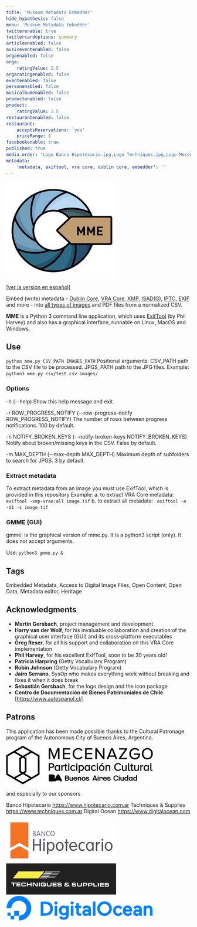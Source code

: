 ```yaml
---
title: 'Museum Metadata Embedder'
hide_hypothesis: false
menu: 'Museum Metadata Embedder'
twitterenable: true
twittercardoptions: summary
articleenabled: false
musiceventenabled: false
orgaenabled: false
orga:
    ratingValue: 2.5
orgaratingenabled: false
eventenabled: false
personenabled: false
musicalbumenabled: false
productenabled: false
product:
    ratingValue: 2.5
restaurantenabled: false
restaurant:
    acceptsReservations: 'yes'
    priceRange: $
facebookenable: true
published: true
media_order: 'Logo Banco Hipotecario.jpg,Logo Techniques.jpg,Logo Mecenazgo 2021 negro ch.png,DO_Logo_Horizontal_Blue.png'
metadata:
    'metadata, exiftool, vra core, dublin core, embedder': ''
---
```


![mme-logo-300](mme-logo-300.jpg "mme-logo-300")

[[ver la versión en español]](https://docs.museosabiertos.org/es/museum-metadata-embedder)

Embed (write) metadata - [Dublin Core](https://dublincore.org/specifications/dublin-core/), [VRA Core](https://core.vraweb.org/), [XMP](https://www.adobe.com/products/xmp.html), [ISAD(G)](https://www.ica.org/sites/default/files/CBPS_2000_Guidelines_ISAD(G)_Second-edition_EN.pdf), [IPTC](https://iptc.org/standards/photo-metadata/), [EXIF](https://docs.fileformat.com/image/exif/) and more - into [all types of images](https://exiftool.org/#supported) and PDF files from a normalized CSV.

**MME** is a Python 3 command line application, which uses [ExifTool](https://exiftool.org/) (by Phil Harvey) and also has a graphical interface, runnable on Linux, MacOS and Windows.

## Use
<code>python mme.py CSV_PATH IMAGES_PATH</code>
Positional arguments: CSV_PATH path to the CSV file to be processed. JPGS_PATH path to the JPG files.
Example: <code> python3 mme.py csv/test.csv images/</code>

### Options
-h (--help)
    Show this help message and exit.

-r ROW_PROGRESS_NOTIFY (--row-progress-notify ROW_PROGRESS_NOTIFY)
    The number of rows between progress notifications. 100 by default.

-n NOTIFY_BROKEN_KEYS (--notify-broken-keys NOTIFY_BROKEN_KEYS)
    Notify about broken/missing keys in the CSV. False by default.

-m MAX_DEPTH (--max-depth MAX_DEPTH)
    Maximum depth of subfolders to search for JPGS. 3 by default.

### Extract metadata
To extract metadata from an image you must use ExifTool, which is provided in this repository
Example:
a. to extract VRA Core metadata: <code> exiftool -xmp-vrae:all image.tif</code>
b. to extract all metadata: <code> exiftool -a -G1 -s image.tif</code>

### GMME (GUI)
gmme' is the graphical version of mme.py. It is a python3 script (only). It does not accept arguments.

Use:
<code>python3 gmme.py & </code>

## Tags
Embedded Metadata, Access to Digital Image Files, Open Content, Open Data, Metadata editor, Heritage

## Acknowledgments
* **Martin Gersbach**, project management and development
* **Harry van der Wolf**, for his invaluable collaboration and creation of the graphical user interface (GUI) and its cross-platform executables
* **Greg Reser**, for all his support and collaboration on this VRA Core implementation
* **Phil Harvey**, for his excellent ExifTool, soon to be 30 years old!
* **Patricia Harpring** (Getty Vocabulary Program)
* **Robin Johnson** (Getty Vocabulary Program)
* **Jairo Serrano**, SysOp who makes everything work without breaking and fixes it when it does break
* **Sebastián Gersbach**, for the logo design and the icon package
* **Centro de Documentación de Bienes Patrimoniales de Chile** [https://www.aatespanol.cl/]

## Patrons
This application has been made possible thanks to the Cultural Patronage program of the Autonomous City of Buenos Aires, Argentina.

![Logo%20Mecenazgo%202021%20negro%20ch](Logo%20Mecenazgo%202021%20negro%20ch.png "Logo%20Mecenazgo%202021%20negro%20ch")

and especially to our sponsors

Banco Hipotecario https://www.hipotecario.com.ar
Techniques & Supplies https://www.techniques.com.ar
Digital Ocean https://www.digitalocean.com

![Logo%20Banco%20Hipotecario](Logo%20Banco%20Hipotecario.jpg "Logo%20Banco%20Hipotecario")
![Logo%20Techniques](Logo%20Techniques.jpg "Logo%20Techniques")
![DO_Logo_Horizontal_Blue](DO_Logo_Horizontal_Blue.png "DO_Logo_Horizontal_Blue")
